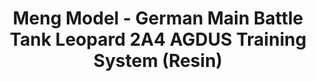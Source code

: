 ---
layout: product
title: "Meng Model - German Main Battle Tank Leopard 2A4 AGDUS Training System (Resin)"
price: "3000" 
desc: "N/A"
img_path: "/assets/img/MM-SPS-042.jpg"
brand: "N/A"
available: false
special_offer: false
new: false
soon: false
cat: "010000"
subcat: "011000"
subsubcat: "0N/A"
sifra: "MM-SPS-042"
---